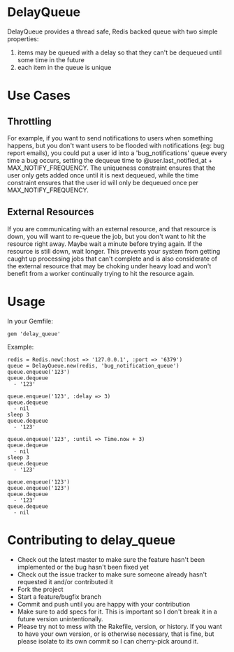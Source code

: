 DelayQueue
==========

DelayQueue provides a thread safe, Redis backed queue with two simple properties:

1. items may be queued with a delay so that they can't be dequeued until some time in the future
2. each item in the queue is unique


Use Cases
=========

Throttling
----------

For example, if you want to send notifications to users when something happens, but you don't want users to be flooded with notifications (eg: bug report emails), you could put a user id into a 'bug_notifications' queue every time a bug occurs, setting the dequeue time to @user.last_notified_at + MAX_NOTIFY_FREQUENCY. The uniqueness constraint ensures that the user only gets added once until it is next dequeued, while the time constraint ensures that the user id will only be dequeued once per MAX_NOTIFY_FREQUENCY.

External Resources
------------------

If you are communicating with an external resource, and that resource is down, you will want to re-queue the job, but you don't want to hit the resource right away. Maybe wait a minute before trying again. If the resource is still down, wait longer. This prevents your system from getting caught up processing jobs that can't complete and is also considerate of the external resource that may be choking under heavy load and won't benefit from a worker continually trying to hit the resource again.



Usage
=====

In your Gemfile:

    gem 'delay_queue'

Example:

    redis = Redis.new(:host => '127.0.0.1', :port => '6379')
    queue = DelayQueue.new(redis, 'bug_notification_queue')
    queue.enqueue('123')
    queue.dequeue
      - '123'

    queue.enqueue('123', :delay => 3)
    queue.dequeue
      - nil
    sleep 3
    queue.dequeue
      - '123'

    queue.enqueue('123', :until => Time.now + 3)
    queue.dequeue
      - nil
    sleep 3
    queue.dequeue
      - '123'

    queue.enqueue('123')
    queue.enqueue('123')
    queue.dequeue
      - '123'
    queue.dequeue
      - nil


Contributing to delay_queue
==========================
 
* Check out the latest master to make sure the feature hasn't been implemented or the bug hasn't been fixed yet
* Check out the issue tracker to make sure someone already hasn't requested it and/or contributed it
* Fork the project
* Start a feature/bugfix branch
* Commit and push until you are happy with your contribution
* Make sure to add specs for it. This is important so I don't break it in a future version unintentionally.
* Please try not to mess with the Rakefile, version, or history. If you want to have your own version, or is otherwise necessary, that is fine, but please isolate to its own commit so I can cherry-pick around it.
